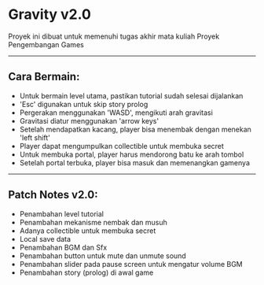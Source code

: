 # Gravity v2.0

Proyek ini dibuat untuk memenuhi tugas akhir mata kuliah Proyek Pengembangan Games

---

## Cara Bermain:
- Untuk bermain level utama, pastikan tutorial sudah selesai dijalankan
- 'Esc' digunakan untuk skip story prolog
- Pergerakan menggunakan 'WASD', mengikuti arah gravitasi
- Gravitasi diatur menggunakan 'arrow keys'
- Setelah mendapatkan kacang, player bisa menembak dengan menekan 'left shift'
- Player dapat mengumpulkan collectible untuk membuka secret
- Untuk membuka portal, player harus mendorong batu ke arah tombol
- Setelah portal terbuka, player bisa masuk dan memenangkan gamenya

---

## Patch Notes v2.0:
- Penambahan level tutorial
- Penambahan mekanisme nembak dan musuh
- Adanya collectible untuk membuka secret
- Local save data
- Penambahan BGM dan Sfx
- Penambahan button untuk mute dan unmute sound
- Penambahan slider pada pause screen untuk mengatur volume BGM
- Penambahan story (prolog) di awal game

